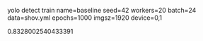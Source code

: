 yolo detect train name=baseline seed=42 workers=20 batch=24 data=shov.yml  epochs=1000 imgsz=1920 device=0,1

0.8328002540433391